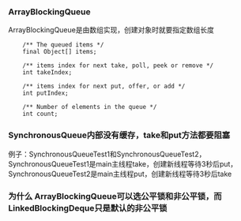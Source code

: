 ### ArrayBlockingQueue
  ArrayBlockingQueue是由数组实现，创建对象时就要指定数组长度
```
    /** The queued items */
    final Object[] items;

    /** items index for next take, poll, peek or remove */
    int takeIndex;

    /** items index for next put, offer, or add */
    int putIndex;

    /** Number of elements in the queue */
    int count;
```
### SynchronousQueue内部没有缓存，take和put方法都要阻塞
  例子：SynchronousQueueTest1和SynchronousQueueTest2，SynchronousQueueTest1是main主线程take，创建新线程等待3秒后put，SynchronousQueueTest2是main主线程put，创建新线程等待3秒后take

### 为什么 ArrayBlockingQueue可以选公平锁和非公平锁，而LinkedBlockingDeque只是默认的非公平锁
